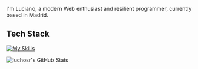 

I'm Luciano, a modern Web enthusiast and resilient programmer, currently based in Madrid.





## Tech Stack
[![My Skills](https://skillicons.dev/icons?i=html,css,js,ts,react,nextjs,redux,tailwind)](https://skillicons.dev)

<img src="https://github-readme-stats.vercel.app/api?username=luchosr&theme=blueberry&show_icons=true&hide_border=true&count_private=true" alt="luchosr's GitHub Stats" />
